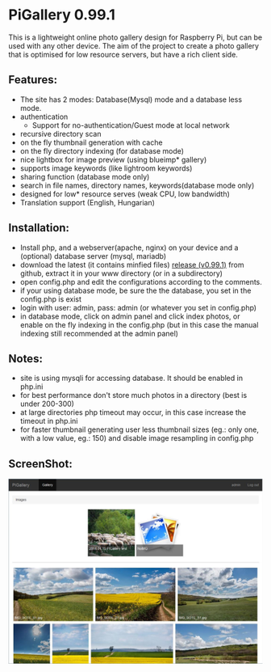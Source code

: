 PiGallery 0.99.1
=========

This is a lightweight online photo gallery design for Raspberry Pi, but can be used with any other device.
The aim of the project to create a photo gallery that is optimised for low resource servers, but have a rich client side.

Features:
--------

* The site has 2 modes: Database(Mysql) mode and a database less mode.
* authentication
  * Support for no-authentication/Guest mode at local network
* recursive directory scan
* on the fly thumbnail generation with cache
* on the fly directory indexing (for database mode)
* nice lightbox for image preview (using blueimp* gallery)
* supports image keywords (like lightroom keywords)
* sharing function (database mode only)
* search in file names, directory names, keywords(database mode only)
* designed for low* resource serves (weak CPU, low bandwidth)
* Translation support (English, Hungarian)

Installation:
--------

*  Install php, and a webserver(apache, nginx) on your device and a (optional) database server (mysql, mariadb)
*  download the latest (it contains minfied files) [release (v0.99.1)](release/pigallery_0.99.1.zip) from github, extract  it in your www directory (or in a subdirectory)
*  open config.php and edit the configurations according to the comments.
*  if your using database mode, be sure the the database, you set in the config.php is exist
*  login with user: admin, pass: admin (or whatever you set in config.php)
*  in database mode, click on admin panel and click index photos,
   or enable on the fly indexing in the config.php (but in this case the manual indexing still recommended at the admin panel)

Notes:
--------

* site is using mysqli for accessing database. It should be enabled in php.ini
* for best performance don't store much photos in a directory (best is under 200-300)
* at large directories php timeout may occur, in this case increase the timeout in php.ini
* for faster thumbnail generating user less thumbnail sizes (eg.: only one, with a low value, eg.: 150)
  and disable image resampling in config.php

ScreenShot:
--------
![screenshot](screenshot1.jpg)
